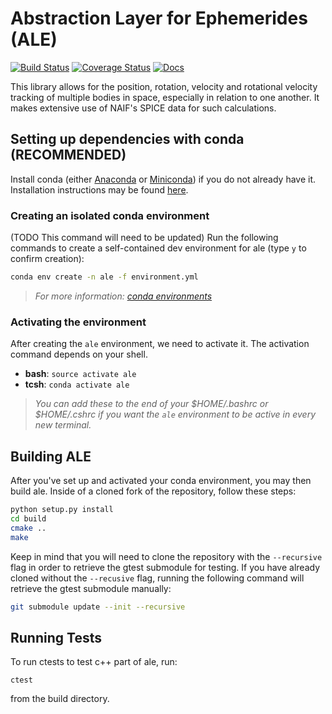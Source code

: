 # Abstraction Layer for Ephemerides (ALE)
[![Build Status](https://travis-ci.org/USGS-Astrogeology/ale.svg?branch=master)](https://travis-ci.org/USGS-Astrogeology/ale)
[![Coverage Status](https://coveralls.io/repos/github/USGS-Astrogeology/ale/badge.svg?branch=master)](https://coveralls.io/github/USGS-Astrogeology/ale?branch=master)
[![Docs](https://readthedocs.org/projects/ale/badge/?version=latest)](https://ale.readthedocs.io/en/latest/?badge=latest)



This library allows for the position, rotation, velocity and rotational velocity tracking of
multiple bodies in space, especially in relation to one another. It makes extensive use of NAIF's
SPICE data for such calculations.

## Setting up dependencies with conda (RECOMMENDED)

Install conda (either [Anaconda](https://www.anaconda.com/download/#linux) or
[Miniconda](https://conda.io/miniconda.html)) if you do not already have it. Installation
instructions may be found [here](https://conda.io/docs/user-guide/install/index.html).

### Creating an isolated conda environment
(TODO This command will need to be updated)
Run the following commands to create a self-contained dev environment for ale (type `y` to confirm creation):
```bash
conda env create -n ale -f environment.yml
```
> *For more information: [conda environments](https://conda.io/docs/user-guide/tasks/manage-environments.html)*

### Activating the environment
After creating the `ale` environment, we need to activate it. The activation command depends on your shell.
* **bash**: `source activate ale`
* **tcsh**: `conda activate ale`
> *You can add these to the end of your $HOME/.bashrc or $HOME/.cshrc if you want the `ale` environment to be active in every new terminal.*

## Building ALE
After you've set up and activated your conda environment, you may then build ale. Inside
of a cloned fork of the repository, follow these steps:

```bash
python setup.py install
cd build
cmake ..
make
```

Keep in mind that you will need to clone the repository with the `--recursive` flag in order to
retrieve the gtest submodule for testing. If you have already cloned without the `--recusive` flag,
running the following command will retrieve the gtest submodule manually:
```bash
git submodule update --init --recursive
```

## Running Tests

To run ctests to test c++ part of ale, run:

```
ctest
```
from the build directory. 
